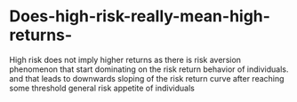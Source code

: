 # Does-high-risk-really-mean-high-returns-
High risk does not imply higher returns as there is risk aversion phenomenon that start dominating on the risk return behavior of individuals. and that leads to downwards sloping of the risk return curve after reaching some threshold general risk appetite of individuals  

